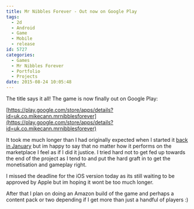 ```yaml
---
title: Mr Nibbles Forever - Out now on Google Play
tags:
  - 2d
  - Android
  - Game
  - Mobile
  - release
id: 5727
categories:
  - Games
  - Mr Nibbles Forever
  - Portfolio
  - Projects
date: 2015-08-24 10:05:48
---
```


The title says it all! The game is now finally out on Google Play: 

[https://play.google.com/store/apps/details?id=uk.co.mikecann.mrnibblesforever](https://play.google.com/store/apps/details?id=uk.co.mikecann.mrnibblesforever)

<!--more-->

It took me much longer than I had originally expected when I started it [back in January](https://www.mikecann.co.uk/portfolio/mr-nibbles-forever-a-prototype/) but im happy to say that no matter how it performs on the marketplace I feel as if I did it justice. I tried hard not to get fed up towards the end of the project as I tend to and put the hard graft in to get the monetisation and gameplay right.

I missed the deadline for the iOS version today as its still waiting to be approved by Apple but im hoping it wont be too much longer. 

After that I plan on doing an Amazon build of the game and perhaps a content pack or two depending if I get more than just a handful of players :)